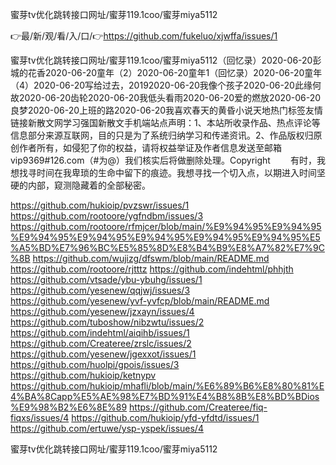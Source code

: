 蜜芽tv优化跳转接口网址/蜜芽119.1coo/蜜芽miya5112

👉最/新/观/看/入/口/👉https://github.com/fukeluo/xjwffa/issues/1

蜜芽tv优化跳转接口网址/蜜芽119.1coo/蜜芽miya5112（回忆录）2020-06-20彭城的花香2020-06-20童年（2）2020-06-20童年1（回忆录）2020-06-20童年（4）2020-06-20写给过去，20192020-06-20我像个孩子2020-06-20此缘何故2020-06-20齿轮2020-06-20我低头看雨2020-06-20爱的燃放2020-06-20良梦2020-06-20上班的路2020-06-20我喜欢春天的黄昏小说天地热门标签友情链接新散文网学习强国新散文手机端站点声明：1、本站所收录作品、热点评论等信息部分来源互联网，目的只是为了系统归纳学习和传递资讯。2、作品版权归原创作者所有，如侵犯了你的权益，请将权益举证及作者信息发送至邮箱vip9369#126.com（#为@）我们核实后将做删除处理。Copyright
　　有时，我想找寻时间在我卑琐的生命中留下的痕迹。我想寻找一个切入点，以期进入时间坚硬的内部，窥测隐藏着的全部秘密。


https://github.com/hukioip/pvzswr/issues/1
https://github.com/rootoore/ygfndbm/issues/3
https://github.com/rootoore/rfmjcer/blob/main/%E9%94%95%E9%94%95%E9%94%95%E9%94%95%E9%94%95%E9%94%95%E9%94%95%E5%A5%BD%E7%96%BC%E5%85%8D%E8%B4%B9%E8%A7%82%E7%9C%8B
https://github.com/wujizg/dfswm/blob/main/README.md
https://github.com/rootoore/rjtttz
https://github.com/indehtml/phhjth
https://github.com/vtsade/ybu-ybuhg/issues/1
https://github.com/yesenew/qqjwj/issues/3
https://github.com/yesenew/yvf-yvfcp/blob/main/README.md
https://github.com/yesenew/jzxayn/issues/4
https://github.com/tuboshow/nibzwtu/issues/2
https://github.com/indehtml/aiqihb/issues/1
https://github.com/Createree/zrslc/issues/2
https://github.com/yesenew/jgexxot/issues/1
https://github.com/huolpi/gpois/issues/3
https://github.com/hukioip/ketnypv
https://github.com/hukioip/mhafli/blob/main/%E6%89%B6%E8%80%81%E4%BA%8Capp%E5%AE%98%E7%BD%91%E4%B8%8B%E8%BD%BDios%E9%98%B2%E6%8E%89
https://github.com/Createree/fiq-fiqxs/issues/4
https://github.com/hukioip/yfd-yfdtd/issues/1
https://github.com/ertuwe/ysp-yspek/issues/4

蜜芽tv优化跳转接口网址/蜜芽119.1coo/蜜芽miya5112
